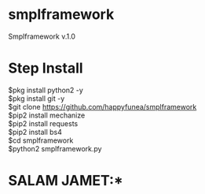 # smplframework
Smplframework v.1.0

# Step Install
$pkg install python2 -y <br>
$pkg install git -y <br>
$git clone https://github.com/happyfunea/smplframework <br>
$pip2 install mechanize <br>
$pip2 install requests <br>
$pip2 install bs4 <br>
$cd smplframework <br>
$python2 smplframework.py <br>
# SALAM JAMET:*
